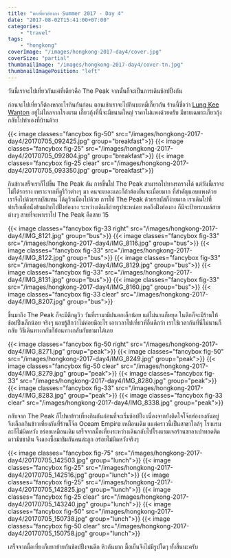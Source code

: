 ```yaml
---
title: "พาเที่ยวฮ่องกง Summer 2017 - Day 4"
date: "2017-08-02T15:41:00+07:00"
categories:
    - "travel"
tags:
    - "hongkong"
coverImage: "/images/hongkong-2017-day4/cover.jpg"
coverSize: "partial"
thumbnailImage: "/images/hongkong-2017-day4/cover-tn.jpg"
thumbnailImagePosition: "left"
---
```


วันนี้เราจะไปเที่ยวกันแค่ที่เดียวคือ The Peak จากนั้นก็จะเป็นการเดินช้อปปิ้งกัน

<!--more-->

ก่อนจะไปเที่ยวก็ต้องหาอะไรกินกันก่อน ตอนเช้าเราจะไปกินบะหมี่เกี๊ยวกัน ร้านนี้ชื่อว่า [Lung Kee Wanton](https://goo.gl/maps/uEvDQNgAmLE2) อยู่ไม่ไกลจากโรงแรม เกี๊ยวกุ้งที่นี่จะมีขนาดใหญ่ ราคาไม่แพงด้วยครับ มีขายเฉพาะเกี๊ยวกุ้งกลับไปทำเองที่บ้านด้วย

{{< image classes="fancybox fig-50" src="/images/hongkong-2017-day4/20170705_092425.jpg" group="breakfast">}}
{{< image classes="fancybox fig-25" src="/images/hongkong-2017-day4/20170705_092804.jpg" group="breakfast">}}
{{< image classes="fancybox fig-25 clear" src="/images/hongkong-2017-day4/20170705_093350.jpg" group="breakfast">}}

กินข้าวเสร็จเราก็ไปขึ้น The Peak กัน การขึ้นไป The Peak สามารถไปทางรถรางได้ แต่วันนี้เราจะไม่ได้รถราง เพราะจากที่ดูรีวิวต่างๆ มา คนจะเยอะและก็ถ้าต้องยืนจะเมื่อยมาก ที่สำคัญแอบแพงด้วย เราจึงไปด้วยรถบัสแทน ได้ดูวิวเมืองไปด้วย การไป The Peak ด้วยรถบัสก็ง่ายมาก เราเดินไปที่ท่าเรือเพื่อนั่งข้ามฝากไปฝั่งฮ่องกง ระหว่างเดินก็ถ่ายรูปซะหน่อย พอถึงฝั่งฮ่องกง ก็มีจะป้ายรถเมล์สายต่างๆ สายที่จะพาเราไป The Peak คือสาย 15

{{< image classes="fancybox fig-33 right" src="/images/hongkong-2017-day4/IMG_8121.jpg" group="bus">}}
{{< image classes="fancybox fig-33" src="/images/hongkong-2017-day4/IMG_8116.jpg" group="bus">}}
{{< image classes="fancybox fig-33" src="/images/hongkong-2017-day4/IMG_8122.jpg" group="bus">}}
{{< image classes="fancybox fig-33" src="/images/hongkong-2017-day4/IMG_8129.jpg" group="bus">}}
{{< image classes="fancybox fig-33" src="/images/hongkong-2017-day4/IMG_8131.jpg" group="bus">}}
{{< image classes="fancybox fig-33" src="/images/hongkong-2017-day4/IMG_8160.jpg" group="bus">}}
{{< image classes="fancybox fig-33 clear" src="/images/hongkong-2017-day4/IMG_8207.jpg" group="bus">}}

ขึ้นมาถึง The Peak ก็จะมีตึกดูวิว วันที่เรามามีฝนตกเล็กน้อย แต่ไม่นานก็หยุด ในตึกก็จะมีร้านให้ช้อปปิ้งเล็กน้อย จริงๆ แอบรู้สึกว่าไม่ค่อยมีอะไร เอาเวลาไปเที่ยวที่อื่นดีกว่า เราใช้เวลากันที่นี่ไม่นานก็กลับ วิธีเดินทางกลับก็ย้อนทางกลับกับขามาได้เลย

{{< image classes="fancybox fig-50 right" src="/images/hongkong-2017-day4/IMG_8271.jpg" group="peak">}}
{{< image classes="fancybox fig-50" src="/images/hongkong-2017-day4/IMG_8249.jpg" group="peak">}}
{{< image classes="fancybox fig-50 clear" src="/images/hongkong-2017-day4/IMG_8279.jpg" group="peak">}}
{{< image classes="fancybox fig-33" src="/images/hongkong-2017-day4/IMG_8280.jpg" group="peak">}}
{{< image classes="fancybox fig-33" src="/images/hongkong-2017-day4/IMG_8283.jpg" group="peak">}}
{{< image classes="fancybox fig-33 clear" src="/images/hongkong-2017-day4/IMG_8338.jpg" group="peak">}}

กลับจาก The Peak ก็ไปหาข้าวเที่ยงกินกันก่อนที่จะเริ่มช้อปปิ้ง เนื่องจากยังติดใจโจ๊กฮ่องกงกันอยู่ จึงเลือกกินข้าวเที่ยงกันที่ร้านโจ๊ก Oceam Empire เหมือนเดิม แแต่คราวนี้เป็นสาขาใกล้ๆ โรงแรม ละก็ไม่ผิดหวัง อร่อยเหมือนเดิม เสร็จจากมื้อเที่ยงระหว่างเดินกลับไปโรงแรมเจอร้านซาลาเปาทอดติดดาวมิชชาลิน จึงลองซื้อมาชิมกันคนล่ะลูก อร่อยไม่ผิดหวังจริงๆ

{{< image classes="fancybox fig-75" src="/images/hongkong-2017-day4/20170705_142503.jpg" group="lunch">}}
{{< image classes="fancybox fig-25" src="/images/hongkong-2017-day4/20170705_142516.jpg" group="lunch">}}
{{< image classes="fancybox fig-25" src="/images/hongkong-2017-day4/20170705_142825.jpg" group="lunch">}}
{{< image classes="fancybox fig-25 clear" src="/images/hongkong-2017-day4/20170705_143240.jpg" group="lunch">}}
{{< image classes="fancybox fig-50" src="/images/hongkong-2017-day4/20170705_150738.jpg" group="lunch">}}
{{< image classes="fancybox fig-50 clear" src="/images/hongkong-2017-day4/20170705_150758.jpg" group="lunch">}}

เสร็จจากมื้อเที่ยงก็แยกย้ายกันช้อปปิ้งจนดึก หิวกันมาก มื้อเย็นจึงไม่มีรูปใดๆ ทั้งสิ้นนะครับ

